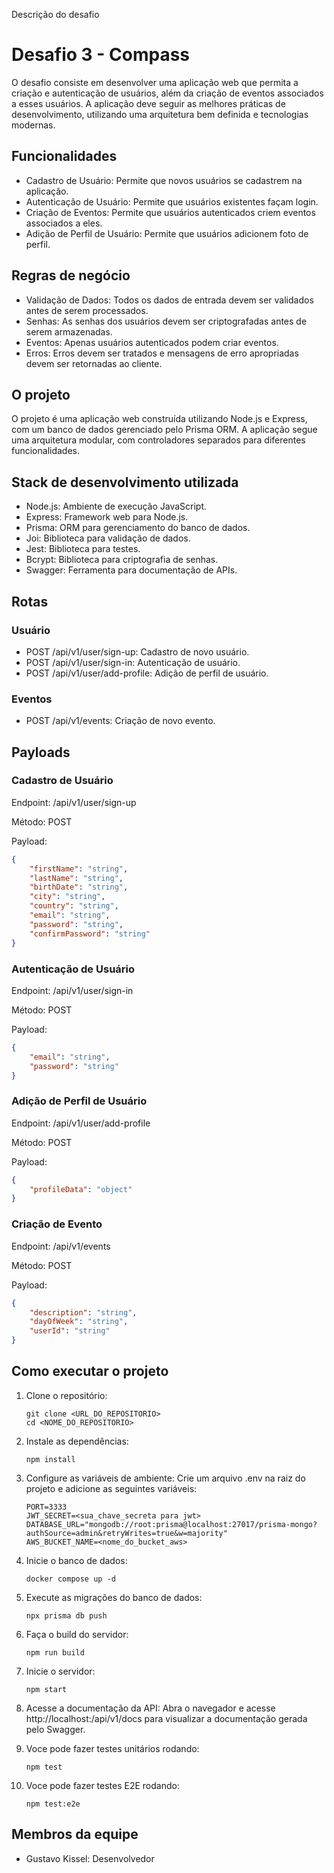 Descrição do desafio
# Desafio 3 - Compass

O desafio consiste em desenvolver uma aplicação web que permita a criação e autenticação de usuários, além da criação de eventos associados a esses usuários. A aplicação deve seguir as melhores práticas de desenvolvimento, utilizando uma arquitetura bem definida e tecnologias modernas.

## Funcionalidades

- Cadastro de Usuário: Permite que novos usuários se cadastrem na aplicação.
- Autenticação de Usuário: Permite que usuários existentes façam login.
- Criação de Eventos: Permite que usuários autenticados criem eventos associados a eles.
- Adição de Perfil de Usuário: Permite que usuários adicionem foto de perfil.

## Regras de negócio

- Validação de Dados: Todos os dados de entrada devem ser validados antes de serem processados.
- Senhas: As senhas dos usuários devem ser criptografadas antes de serem armazenadas.
- Eventos: Apenas usuários autenticados podem criar eventos.
- Erros: Erros devem ser tratados e mensagens de erro apropriadas devem ser retornadas ao cliente.

## O projeto

O projeto é uma aplicação web construída utilizando Node.js e Express, com um banco de dados gerenciado pelo Prisma ORM. A aplicação segue uma arquitetura modular, com controladores separados para diferentes funcionalidades.

## Stack de desenvolvimento utilizada

- Node.js: Ambiente de execução JavaScript.
- Express: Framework web para Node.js.
- Prisma: ORM para gerenciamento do banco de dados.
- Joi: Biblioteca para validação de dados.
- Jest: Biblioteca para testes.
- Bcrypt: Biblioteca para criptografia de senhas.
- Swagger: Ferramenta para documentação de APIs.

## Rotas

### Usuário

- POST /api/v1/user/sign-up: Cadastro de novo usuário.
- POST /api/v1/user/sign-in: Autenticação de usuário.
- POST /api/v1/user/add-profile: Adição de perfil de usuário.

### Eventos

- POST /api/v1/events: Criação de novo evento.

## Payloads

### Cadastro de Usuário

Endpoint: /api/v1/user/sign-up

Método: POST

Payload:

```json
{
    "firstName": "string",
    "lastName": "string",
    "birthDate": "string",
    "city": "string",
    "country": "string",
    "email": "string",
    "password": "string",
    "confirmPassword": "string"
}
```

### Autenticação de Usuário

Endpoint: /api/v1/user/sign-in

Método: POST

Payload:

```json
{
    "email": "string",
    "password": "string"
}
```

### Adição de Perfil de Usuário

Endpoint: /api/v1/user/add-profile

Método: POST

Payload:

```json
{
    "profileData": "object"
}
```

### Criação de Evento

Endpoint: /api/v1/events

Método: POST

Payload:

```json
{
    "description": "string",
    "dayOfWeek": "string",
    "userId": "string"
}
```

## Como executar o projeto

1. Clone o repositório:
     ```
     git clone <URL_DO_REPOSITORIO>
     cd <NOME_DO_REPOSITORIO>
     ```

2. Instale as dependências:
     ```
     npm install
     ```

3. Configure as variáveis de ambiente: Crie um arquivo .env na raiz do projeto e adicione as seguintes variáveis:
     ```
     PORT=3333
     JWT_SECRET=<sua_chave_secreta para jwt>
     DATABASE_URL="mongodb://root:prisma@localhost:27017/prisma-mongo?authSource=admin&retryWrites=true&w=majority"
     AWS_BUCKET_NAME=<nome_do_bucket_aws>
     ```
4. Inicie o banco de dados:
     ```
     docker compose up -d
     ```
     
5. Execute as migrações do banco de dados:
     ```
     npx prisma db push
     ```

6. Faça o build do servidor:
     ```
     npm run build
     ```

7. Inicie o servidor:
     ```
     npm start
     ```

8. Acesse a documentação da API: Abra o navegador e acesse http://localhost:<PORTA>/api/v1/docs para visualizar a documentação gerada pelo Swagger.


9. Voce pode fazer testes unitários rodando:
     ```
     npm test
     ```
10. Voce pode fazer testes E2E rodando:
     ```
     npm test:e2e
     ```

## Membros da equipe

- Gustavo Kissel: Desenvolvedor